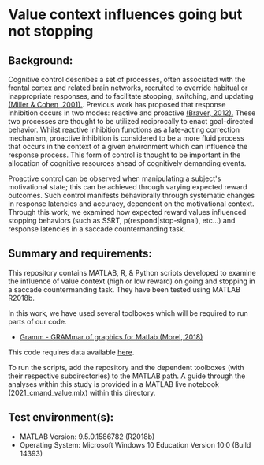 # Value context influences going but not stopping

Background:
-----------
Cognitive control describes a set of processes, often associated with the frontal cortex and related brain networks, recruited to override habitual or inappropriate responses, and to facilitate stopping, switching, and updating [(Miller & Cohen, 2001).](https://pubmed.ncbi.nlm.nih.gov/11283309/). Previous work has proposed that response inhibition occurs in two modes: reactive and proactive [(Braver, 2012).](https://pubmed.ncbi.nlm.nih.gov/22245618/) These two processes are thought to be utilized reciprocally to enact goal-directed behavior. Whilst reactive inhibition functions as a late-acting correction mechanism, proactive inhibition is considered to be a more fluid process that occurs in the context of a given environment which can influence the response process. This form of control is thought to be important in the allocation of cognitive resources ahead of cognitively demanding events.  

Proactive control can be observed when manipulating a subject's motivational state; this can be achieved through varying expected reward outcomes. Such control manifests behaviorally through systematic changes in response latencies and accuracy, dependent on the motivational context. Through this work, we examined how expected reward values influenced stopping behaviors (such as SSRT, p(respond|stop-signal), etc...) and response latencies in a saccade countermanding task.

Summary and requirements:
-------------------------
This repository contains MATLAB, R, & Python scripts developed to examine the influence of value context (high or low reward) on going and stopping in a saccade countermanding task. They have been tested using MATLAB R2018b.

In this work, we have used several toolboxes which will be required to run parts of our code.

* [Gramm - GRAMmar of graphics for Matlab (Morel, 2018)](https://github.com/piermorel/gramm)

This code requires data available [here](https://canlabweb.colorado.edu/publications-v1/47-published-in-2018/4950-kragel-pa-kano-m-van-oudenhove-l-ly-hg-dupont-p-rubio-a-delon-martin-c-bonaz-b-manuck-s-gianaros-pj-ceko-m-losin-ear-woo-cw-wager-td-accepted-generalizable-representations-of-pain-cognitive-control-and-negative-emotion-in-medial-frontal-cortex-nature-neuroscience.html).

To run the scripts, add the repository and the dependent toolboxes (with their respective subdirectories) to the MATLAB path. A guide through the analyses within this study is provided in a MATLAB live notebook (2021_cmand_value.mlx) within this directory.

Test environment(s):
--------------------
- MATLAB Version: 9.5.0.1586782 (R2018b)
- Operating System: Microsoft Windows 10 Education Version 10.0 (Build 14393)

